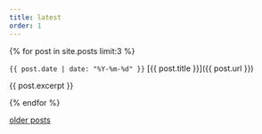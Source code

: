 ```yaml
---
title: latest
order: 1
---
```


{% for post in site.posts limit:3 %}

`{{ post.date | date: "%Y-%m-%d" }}` [{{ post.title }}]({{ post.url }})

 {{ post.excerpt }}

{% endfor %}

[older posts](/archive)
